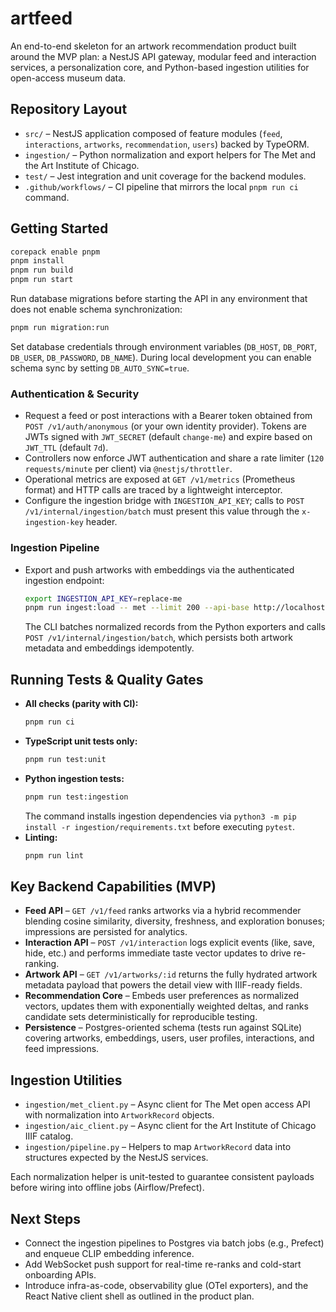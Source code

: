 # artfeed

An end-to-end skeleton for an artwork recommendation product built around the MVP plan: a NestJS API gateway, modular feed and interaction services, a personalization core, and Python-based ingestion utilities for open-access museum data.

## Repository Layout

- `src/` – NestJS application composed of feature modules (`feed`, `interactions`, `artworks`, `recommendation`, `users`) backed by TypeORM.
- `ingestion/` – Python normalization and export helpers for The Met and the Art Institute of Chicago.
- `test/` – Jest integration and unit coverage for the backend modules.
- `.github/workflows/` – CI pipeline that mirrors the local `pnpm run ci` command.

## Getting Started

```bash
corepack enable pnpm
pnpm install
pnpm run build
pnpm run start
```

Run database migrations before starting the API in any environment that does not enable schema synchronization:

```bash
pnpm run migration:run
```

Set database credentials through environment variables (`DB_HOST`, `DB_PORT`, `DB_USER`, `DB_PASSWORD`, `DB_NAME`). During local development you can enable schema sync by setting `DB_AUTO_SYNC=true`.

### Authentication & Security

- Request a feed or post interactions with a Bearer token obtained from `POST /v1/auth/anonymous` (or your own identity provider). Tokens are JWTs signed with `JWT_SECRET` (default `change-me`) and expire based on `JWT_TTL` (default `7d`).
- Controllers now enforce JWT authentication and share a rate limiter (`120 requests/minute` per client) via `@nestjs/throttler`.
- Operational metrics are exposed at `GET /v1/metrics` (Prometheus format) and HTTP calls are traced by a lightweight interceptor.
- Configure the ingestion bridge with `INGESTION_API_KEY`; calls to `POST /v1/internal/ingestion/batch` must present this value through the `x-ingestion-key` header.

### Ingestion Pipeline

- Export and push artworks with embeddings via the authenticated ingestion endpoint:
  ```bash
  export INGESTION_API_KEY=replace-me
  pnpm run ingest:load -- met --limit 200 --api-base http://localhost:3000
  ```
  The CLI batches normalized records from the Python exporters and calls `POST /v1/internal/ingestion/batch`, which persists both artwork metadata and embeddings idempotently.

## Running Tests & Quality Gates

- **All checks (parity with CI):**
  ```bash
  pnpm run ci
  ```
- **TypeScript unit tests only:**
  ```bash
  pnpm run test:unit
  ```
- **Python ingestion tests:**
  ```bash
  pnpm run test:ingestion
  ```
  The command installs ingestion dependencies via `python3 -m pip install -r ingestion/requirements.txt` before executing `pytest`.
- **Linting:**
  ```bash
  pnpm run lint
  ```

## Key Backend Capabilities (MVP)

- **Feed API** – `GET /v1/feed` ranks artworks via a hybrid recommender blending cosine similarity, diversity, freshness, and exploration bonuses; impressions are persisted for analytics.
- **Interaction API** – `POST /v1/interaction` logs explicit events (like, save, hide, etc.) and performs immediate taste vector updates to drive re-ranking.
- **Artwork API** – `GET /v1/artworks/:id` returns the fully hydrated artwork metadata payload that powers the detail view with IIIF-ready fields.
- **Recommendation Core** – Embeds user preferences as normalized vectors, updates them with exponentially weighted deltas, and ranks candidate sets deterministically for reproducible testing.
- **Persistence** – Postgres-oriented schema (tests run against SQLite) covering artworks, embeddings, users, user profiles, interactions, and feed impressions.

## Ingestion Utilities

- `ingestion/met_client.py` – Async client for The Met open access API with normalization into `ArtworkRecord` objects.
- `ingestion/aic_client.py` – Async client for the Art Institute of Chicago IIIF catalog.
- `ingestion/pipeline.py` – Helpers to map `ArtworkRecord` data into structures expected by the NestJS services.

Each normalization helper is unit-tested to guarantee consistent payloads before wiring into offline jobs (Airflow/Prefect).

## Next Steps

- Connect the ingestion pipelines to Postgres via batch jobs (e.g., Prefect) and enqueue CLIP embedding inference.
- Add WebSocket push support for real-time re-ranks and cold-start onboarding APIs.
- Introduce infra-as-code, observability glue (OTel exporters), and the React Native client shell as outlined in the product plan.
